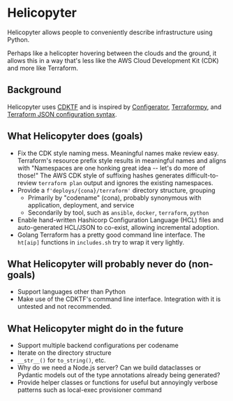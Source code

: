 # Helicopyter

Helicopyter allows people to conveniently describe infrastructure using Python.

Perhaps like a helicopter hovering between the clouds and the ground, it allows this in a way that's less like the AWS
Cloud Development Kit (CDK) and more like Terraform.

## Background
Helicopyter uses [CDKTF](https://github.com/hashicorp/terraform-cdk) and is inspired by [Configerator](https://research.facebook.com/file/877841159827226/holistic-configuration-management-at-facebook.pdf), [Terraformpy](https://github.com/NerdWalletOSS/terraformpy), and [Terraform JSON configuration syntax](https://developer.hashicorp.com/terraform/language/syntax/json).

## What Helicopyter does (goals)
- Fix the CDK style naming mess. Meaningful names make review easy. Terraform's resource prefix
  style results in meaningful names and aligns with "Namespaces are one honking great idea -- let's do
  more of those!" The AWS CDK style of suffixing hashes generates difficult-to-review `terraform plan`
  output and ignores the existing namespaces.
- Provide a `f'deploys/{cona}/terraform'` directory structure, grouping
    * Primarily by "codename" (cona), probably synonymous with application, deployment, and service
    * Secondarily by tool, such as `ansible`, `docker`, `terraform`, `python`
- Enable hand-written Hashicorp Configuration Language (HCL) files and auto-generated HCL/JSON to
  co-exist, allowing incremental adoption.
- Golang Terraform has a pretty good command line interface. The `ht[aip]` functions in
  `includes.sh` try to wrap it very lightly.

## What Helicopyter will probably never do (non-goals)
- Support languages other than Python
- Make use of the CDKTF's command line interface. Integration with it is untested and not recommended.

## What Helicopyter might do in the future
- Support multiple backend configurations per codename
- Iterate on the directory structure
- `__str__()` for `to_string()`, etc.
- Why do we need a Node.js server? Can we build dataclasses or Pydantic models out of the type annotations already being
  generated?
- Provide helper classes or functions for useful but annoyingly verbose patterns such as local-exec provisioner command
